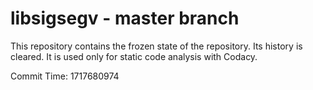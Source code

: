 # libsigsegv - master branch

This repository contains the frozen state of the repository.
Its history is cleared. It is used only for static code
analysis with Codacy.

Commit Time: 1717680974